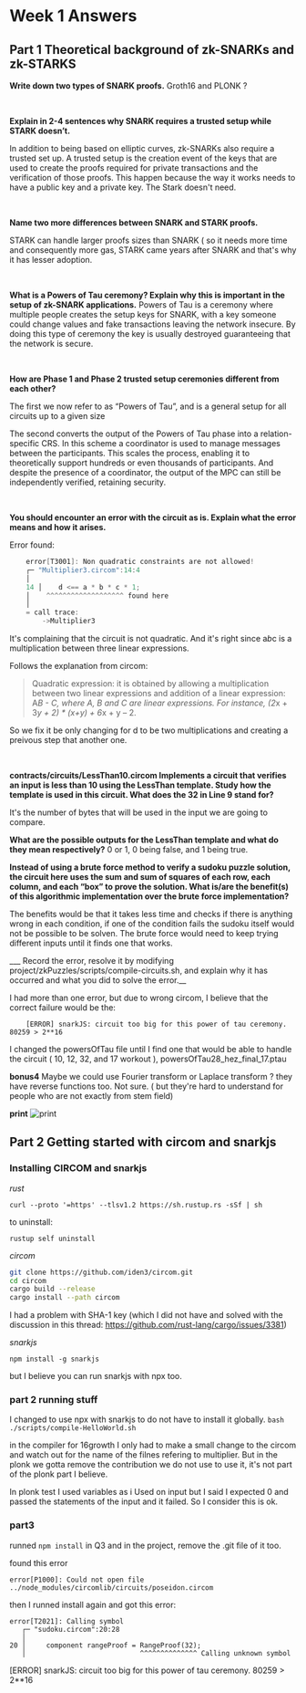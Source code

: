 # Week 1 Answers
## Part 1 Theoretical background of zk-SNARKs and zk-STARKS

__Write down two types of SNARK proofs.__
Groth16 and PLONK ?

<br/>


__Explain in 2-4 sentences why SNARK requires a trusted setup while STARK doesn’t.__

In addition to being based on elliptic curves, zk-SNARKs also require a trusted set up. A trusted setup is the creation event of the keys that are used to create the proofs required for private transactions and the verification of those proofs. This happen because the way it works needs to have a public key and a private key. The Stark doesn't need.

<br/>


__Name two more differences between SNARK and STARK proofs.__

STARK can handle larger proofs sizes than SNARK ( so it needs more time and consequently more gas, STARK came years after SNARK and that's why it has lesser adoption.

<br/>


__What is a Powers of Tau ceremony? Explain why this is important in the setup of zk-SNARK applications.__
Powers of Tau is a ceremony where multiple people creates the setup keys for SNARK,
with a key someone could change values and fake transactions leaving the network insecure.
By doing this type of ceremony the key is usually destroyed guaranteeing that the network is secure.

<br/>


__How are Phase 1 and Phase 2 trusted setup ceremonies different from each other?__

The first we now refer to as “Powers of Tau”, and is a general setup for all circuits up to a given size

The second converts the output of the Powers of Tau phase into a relation-specific CRS. In this scheme a coordinator is used to manage messages between the participants. This scales the process, enabling it to theoretically support hundreds or even thousands of participants. And despite the presence of a coordinator, the output of the MPC can still be independently verified, retaining security.

<br/>


__You should encounter an error with the circuit as is. Explain what the error means and how it arises.__

Error found:
```swift
    error[T3001]: Non quadratic constraints are not allowed!
    ┌─ "Multiplier3.circom":14:4
    │
    14 │    d <== a * b * c * 1;  
    │    ^^^^^^^^^^^^^^^^^^^ found here
    │
    = call trace:
        ->Multiplier3
```
It's complaining that the circuit is not quadratic. And it's right since a*b*c is a multiplication between three linear expressions.

Follows the explanation from circom:
>Quadratic expression: it is obtained by allowing a multiplication between two linear expressions and addition of a linear expression: A*B - C, where A, B and C are linear expressions. For instance, (2*x + 3*y + 2) * (x+y) + 6*x + y – 2.

So we fix it be only changing for d to be two multiplications and creating a preivous step that another one.

<br/>

__contracts/circuits/LessThan10.circom Implements a circuit that verifies an input is less than 10 using the LessThan template. Study how the template is used in this circuit. What does the 32 in Line 9 stand for?__

It's the number of bytes that will be used in the input we are going to compare.

__What are the possible outputs for the LessThan template and what do they mean respectively?__
0 or 1, 0 being false, and 1 being true.

__Instead of using a brute force method to verify a sudoku puzzle solution, the circuit here uses the sum and sum of squares of each row, each column, and each “box” to prove the solution. What is/are the benefit(s) of this algorithmic implementation over the brute force implementation?__

The benefits would be that it takes less time and checks if there is anything wrong in each condition, if one of the condition fails the sudoku itself would not be possible to be solven. The brute force would need to keep trying different inputs until it finds one that works.

___ Record the error, resolve it by modifying project/zkPuzzles/scripts/compile-circuits.sh, and explain why it has occurred and what you did to solve the error.__

I had more than one error, but due to wrong circom, I believe that the correct failure would be the:
```
    [ERROR] snarkJS: circuit too big for this power of tau ceremony. 80259 > 2**16
```
I changed the powersOfTau file until I find one that would be able to handle the circuit ( 10, 12, 32, and 17 workout ), powersOfTau28_hez_final_17.ptau

__bonus4__
Maybe we could use Fourier transform or Laplace transform ? they have reverse functions too. Not sure. ( but they're hard to understand for people who are not exactly from stem field)

__print__
![print](/resources/print.png?raw=true "Test results")



## Part 2 Getting started with circom and snarkjs

### Installing CIRCOM and snarkjs

_rust_

`curl --proto '=https' --tlsv1.2 https://sh.rustup.rs -sSf | sh`

to uninstall:

`rustup self uninstall`

_circom_

```bash
git clone https://github.com/iden3/circom.git
cd circom
cargo build --release
cargo install --path circom
```

I had a problem with SHA-1 key (which I did not have and solved with the discussion in this thread: https://github.com/rust-lang/cargo/issues/3381)

_snarkjs_

`npm install -g snarkjs`

but I believe you can run snarkjs with npx too.

### part 2 running stuff
I changed to use npx with snarkjs to do not have to install it globally.
`bash ./scripts/compile-HelloWorld.sh`

in the compiler for 16growth I only had to make a small change to the circom and watch out for the name of the filnes refering to multiplier. But in the plonk we gotta remove the contribution we do not use to use it, it's not part of the plonk part I believe.

In plonk test I used variables as i Used on input but I said I expected 0 and passed the statements of the input and it failed. So I consider this is ok.

### part3
runned `npm install` in Q3 and in the project, remove the .git file of it too.


found this error
```
error[P1000]: Could not open file ../node_modules/circomlib/circuits/poseidon.circom
```
then I runned install again
and got this error:

```
error[T2021]: Calling symbol
   ┌─ "sudoku.circom":20:28
   │
20 │     component rangeProof = RangeProof(32);
   │                            ^^^^^^^^^^^^^^ Calling unknown symbol
```

[ERROR] snarkJS: circuit too big for this power of tau ceremony. 80259 > 2**16